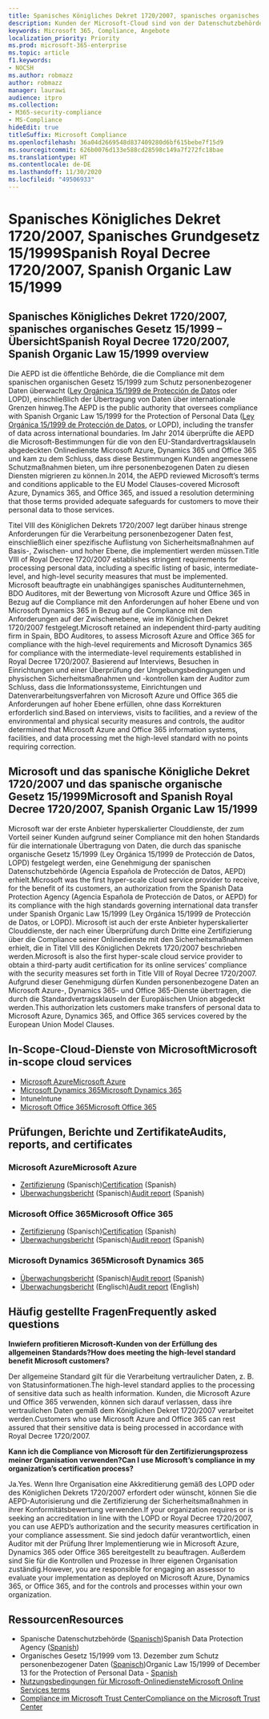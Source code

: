 ```yaml
---
title: Spanisches Königliches Dekret 1720/2007, spanisches organisches Gesetz 15/1999
description: Kunden der Microsoft-Cloud sind von der Datenschutzbehörde Spaniens (AEPD) zur grenzübergreifenden Übertragung von Daten autorisiert.
keywords: Microsoft 365, Compliance, Angebote
localization_priority: Priority
ms.prod: microsoft-365-enterprise
ms.topic: article
f1.keywords:
- NOCSH
ms.author: robmazz
author: robmazz
manager: laurawi
audience: itpro
ms.collection:
- M365-security-compliance
- MS-Compliance
hideEdit: true
titleSuffix: Microsoft Compliance
ms.openlocfilehash: 36a04d2669548d837409280d6bf615bebe7f15d9
ms.sourcegitcommit: 626b0076d133e588cd28598c149a7f272fc18bae
ms.translationtype: HT
ms.contentlocale: de-DE
ms.lasthandoff: 11/30/2020
ms.locfileid: "49506933"
---
```

# <a name="spanish-royal-decree-17202007-spanish-organic-law-151999"></a><span data-ttu-id="9ce73-104">Spanisches Königliches Dekret 1720/2007, Spanisches Grundgesetz 15/1999</span><span class="sxs-lookup"><span data-stu-id="9ce73-104">Spanish Royal Decree 1720/2007, Spanish Organic Law 15/1999</span></span>

## <a name="spanish-royal-decree-17202007-spanish-organic-law-151999-overview"></a><span data-ttu-id="9ce73-105">Spanisches Königliches Dekret 1720/2007, spanisches organisches Gesetz 15/1999 – Übersicht</span><span class="sxs-lookup"><span data-stu-id="9ce73-105">Spanish Royal Decree 1720/2007, Spanish Organic Law 15/1999 overview</span></span>

<span data-ttu-id="9ce73-106">Die AEPD ist die öffentliche Behörde, die die Compliance mit dem spanischen organischen Gesetz 15/1999 zum Schutz personenbezogener Daten überwacht ([Ley Orgánica 15/1999 de Protección de Datos](https://www.boe.es/buscar/act.php?id=BOE-A-1999-23750) oder LOPD), einschließlich der Übertragung von Daten über internationale Grenzen hinweg.</span><span class="sxs-lookup"><span data-stu-id="9ce73-106">The AEPD is the public authority that oversees compliance with Spanish Organic Law 15/1999 for the Protection of Personal Data ([Ley Orgánica 15/1999 de Protección de Datos](https://www.boe.es/buscar/act.php?id=BOE-A-1999-23750), or LOPD), including the transfer of data across international boundaries.</span></span> <span data-ttu-id="9ce73-107">Im Jahr 2014 überprüfte die AEPD die Microsoft-Bestimmungen für die von den EU-Standardvertragsklauseln abgedeckten Onlinedienste Microsoft Azure, Dynamics 365 und Office 365 und kam zu dem Schluss, dass diese Bestimmungen Kunden angemessene Schutzmaßnahmen bieten, um ihre personenbezogenen Daten zu diesen Diensten migrieren zu können.</span><span class="sxs-lookup"><span data-stu-id="9ce73-107">In 2014, the AEPD reviewed Microsoft’s terms and conditions applicable to the EU Model Clauses-covered Microsoft Azure, Dynamics 365, and Office 365, and issued a resolution determining that those terms provided adequate safeguards for customers to move their personal data to those services.</span></span>

<span data-ttu-id="9ce73-108">Titel VIII des Königlichen Dekrets 1720/2007 legt darüber hinaus strenge Anforderungen für die Verarbeitung personenbezogener Daten fest, einschließlich einer spezifische Auflistung von Sicherheitsmaßnahmen auf Basis-, Zwischen- und hoher Ebene, die implementiert werden müssen.</span><span class="sxs-lookup"><span data-stu-id="9ce73-108">Title VIII of Royal Decree 1720/2007 establishes stringent requirements for processing personal data, including a specific listing of basic, intermediate-level, and high-level security measures that must be implemented.</span></span> <span data-ttu-id="9ce73-109">Microsoft beauftragte ein unabhängiges spanisches Auditunternehmen, BDO Auditores, mit der Bewertung von Microsoft Azure und Office 365 in Bezug auf die Compliance mit den Anforderungen auf hoher Ebene und von Microsoft Dynamics 365 in Bezug auf die Compliance mit den Anforderungen auf der Zwischenebene, wie im Königlichen Dekret 1720/2007 festgelegt.</span><span class="sxs-lookup"><span data-stu-id="9ce73-109">Microsoft retained an independent third-party auditing firm in Spain, BDO Auditores, to assess Microsoft Azure and Office 365 for compliance with the high-level requirements and Microsoft Dynamics 365 for compliance with the intermediate-level requirements established in Royal Decree 1720/2007.</span></span> <span data-ttu-id="9ce73-110">Basierend auf Interviews, Besuchen in Einrichtungen und einer Überprüfung der Umgebungsbedingungen und physischen Sicherheitsmaßnahmen und -kontrollen kam der Auditor zum Schluss, dass die Informationssysteme, Einrichtungen und Datenverarbeitungsverfahren von Microsoft Azure und Office 365 die Anforderungen auf hoher Ebene erfüllen, ohne dass Korrekturen erforderlich sind.</span><span class="sxs-lookup"><span data-stu-id="9ce73-110">Based on interviews, visits to facilities, and a review of the environmental and physical security measures and controls, the auditor determined that Microsoft Azure and Office 365 information systems, facilities, and data processing met the high-level standard with no points requiring correction.</span></span>

## <a name="microsoft-and-spanish-royal-decree-17202007-spanish-organic-law-151999"></a><span data-ttu-id="9ce73-111">Microsoft und das spanische Königliche Dekret 1720/2007 und das spanische organische Gesetz 15/1999</span><span class="sxs-lookup"><span data-stu-id="9ce73-111">Microsoft and Spanish Royal Decree 1720/2007, Spanish Organic Law 15/1999</span></span>

<span data-ttu-id="9ce73-112">Microsoft war der erste Anbieter hyperskalierter Clouddienste, der zum Vorteil seiner Kunden aufgrund seiner Compliance mit den hohen Standards für die internationale Übertragung von Daten, die durch das spanische organische Gesetz 15/1999 (Ley Orgánica 15/1999 de Protección de Datos, LOPD) festgelegt werden, eine Genehmigung der spanischen Datenschutzbehörde (Agencia Española de Protección de Datos, AEPD) erhielt.</span><span class="sxs-lookup"><span data-stu-id="9ce73-112">Microsoft was the first hyper-scale cloud service provider to receive, for the benefit of its customers, an authorization from the Spanish Data Protection Agency (Agencia Española de Protección de Datos, or AEPD) for its compliance with the high standards governing international data transfer under Spanish Organic Law 15/1999 (Ley Orgánica 15/1999 de Protección de Datos, or LOPD).</span></span> <span data-ttu-id="9ce73-113">Microsoft ist auch der erste Anbieter hyperskalierter Clouddienste, der nach einer Überprüfung durch Dritte eine Zertifizierung über die Compliance seiner Onlinedienste mit den Sicherheitsmaßnahmen erhielt, die in Titel VIII des Königlichen Dekrets 1720/2007 beschrieben werden.</span><span class="sxs-lookup"><span data-stu-id="9ce73-113">Microsoft is also the first hyper-scale cloud service provider to obtain a third-party audit certification for its online services’ compliance with the security measures set forth in Title VIII of Royal Decree 1720/2007.</span></span> <span data-ttu-id="9ce73-114">Aufgrund dieser Genehmigung dürfen Kunden personenbezogene Daten an Microsoft Azure-, Dynamics 365- und Office 365-Dienste übertragen, die durch die Standardvertragsklauseln der Europäischen Union abgedeckt werden.</span><span class="sxs-lookup"><span data-stu-id="9ce73-114">This authorization lets customers make transfers of personal data to Microsoft Azure, Dynamics 365, and Office 365 services covered by the European Union Model Clauses.</span></span>

## <a name="microsoft-in-scope-cloud-services"></a><span data-ttu-id="9ce73-115">In-Scope-Cloud-Dienste von Microsoft</span><span class="sxs-lookup"><span data-stu-id="9ce73-115">Microsoft in-scope cloud services</span></span>

- [<span data-ttu-id="9ce73-116">Microsoft Azure</span><span class="sxs-lookup"><span data-stu-id="9ce73-116">Microsoft Azure</span></span>](https://aka.ms/AzureCompliance)
- [<span data-ttu-id="9ce73-117">Microsoft Dynamics 365</span><span class="sxs-lookup"><span data-stu-id="9ce73-117">Microsoft Dynamics 365</span></span>](https://aka.ms/d365-compliance-list)
- <span data-ttu-id="9ce73-118">Intune</span><span class="sxs-lookup"><span data-stu-id="9ce73-118">Intune</span></span>
- [<span data-ttu-id="9ce73-119">Microsoft Office 365</span><span class="sxs-lookup"><span data-stu-id="9ce73-119">Microsoft Office 365</span></span>](https://aka.ms/o365-compliance-framework)

## <a name="audits-reports-and-certificates"></a><span data-ttu-id="9ce73-120">Prüfungen, Berichte und Zertifikate</span><span class="sxs-lookup"><span data-stu-id="9ce73-120">Audits, reports, and certificates</span></span>

### <a name="microsoft-azure"></a><span data-ttu-id="9ce73-121">Microsoft Azure</span><span class="sxs-lookup"><span data-stu-id="9ce73-121">Microsoft Azure</span></span>

- <span data-ttu-id="9ce73-122">[Zertifizierung](https://servicetrust.microsoft.com/ViewPage/MSComplianceGuide?command=Download&downloadType=Document&downloadId=1b6465af-d3c7-4738-be6e-3ab31c01b839&docTab=4ce99610-c9c0-11e7-8c2c-f908a777fa4d_GRC_Assessment_Reports) (Spanisch)</span><span class="sxs-lookup"><span data-stu-id="9ce73-122">[Certification](https://servicetrust.microsoft.com/ViewPage/MSComplianceGuide?command=Download&downloadType=Document&downloadId=1b6465af-d3c7-4738-be6e-3ab31c01b839&docTab=4ce99610-c9c0-11e7-8c2c-f908a777fa4d_GRC_Assessment_Reports) (Spanish)</span></span>
- <span data-ttu-id="9ce73-123">[Überwachungsbericht](https://servicetrust.microsoft.com/ViewPage/MSComplianceGuide?command=Download&downloadType=Document&downloadId=10c093a0-1f83-43c5-8f47-3ddc481cc2e9&docTab=4ce99610-c9c0-11e7-8c2c-f908a777fa4d_GRC_Assessment_Reports) (Spanisch)</span><span class="sxs-lookup"><span data-stu-id="9ce73-123">[Audit report](https://servicetrust.microsoft.com/ViewPage/MSComplianceGuide?command=Download&downloadType=Document&downloadId=10c093a0-1f83-43c5-8f47-3ddc481cc2e9&docTab=4ce99610-c9c0-11e7-8c2c-f908a777fa4d_GRC_Assessment_Reports) (Spanish)</span></span>

### <a name="microsoft-office-365"></a><span data-ttu-id="9ce73-124">Microsoft Office 365</span><span class="sxs-lookup"><span data-stu-id="9ce73-124">Microsoft Office 365</span></span>

- <span data-ttu-id="9ce73-125">[Zertifizierung](https://servicetrust.microsoft.com/ViewPage/MSComplianceGuide?command=Download&downloadType=Document&downloadId=0455a8c5-f458-40c4-b7bb-b936b5ab99f5&docTab=4ce99610-c9c0-11e7-8c2c-f908a777fa4d_GRC_Assessment_Reports) (Spanisch)</span><span class="sxs-lookup"><span data-stu-id="9ce73-125">[Certification](https://servicetrust.microsoft.com/ViewPage/MSComplianceGuide?command=Download&downloadType=Document&downloadId=0455a8c5-f458-40c4-b7bb-b936b5ab99f5&docTab=4ce99610-c9c0-11e7-8c2c-f908a777fa4d_GRC_Assessment_Reports) (Spanish)</span></span>
- <span data-ttu-id="9ce73-126">[Überwachungsbericht](https://servicetrust.microsoft.com/ViewPage/MSComplianceGuide?command=Download&downloadType=Document&downloadId=aecfad3e-2a46-44fd-96fb-1cbe83c6a00d&docTab=4ce99610-c9c0-11e7-8c2c-f908a777fa4d_GRC_Assessment_Reports) (Spanisch)</span><span class="sxs-lookup"><span data-stu-id="9ce73-126">[Audit report](https://servicetrust.microsoft.com/ViewPage/MSComplianceGuide?command=Download&downloadType=Document&downloadId=aecfad3e-2a46-44fd-96fb-1cbe83c6a00d&docTab=4ce99610-c9c0-11e7-8c2c-f908a777fa4d_GRC_Assessment_Reports) (Spanish)</span></span>

### <a name="microsoft-dynamics-365"></a><span data-ttu-id="9ce73-127">Microsoft Dynamics 365</span><span class="sxs-lookup"><span data-stu-id="9ce73-127">Microsoft Dynamics 365</span></span>

- <span data-ttu-id="9ce73-128">[Überwachungsbericht](https://servicetrust.microsoft.com/ViewPage/MSComplianceGuide?command=Download&downloadType=Document&downloadId=1339c931-f316-4521-88fc-d60ef1d84106&docTab=4ce99610-c9c0-11e7-8c2c-f908a777fa4d_GRC_Assessment_Reports) (Spanisch)</span><span class="sxs-lookup"><span data-stu-id="9ce73-128">[Audit report](https://servicetrust.microsoft.com/ViewPage/MSComplianceGuide?command=Download&downloadType=Document&downloadId=1339c931-f316-4521-88fc-d60ef1d84106&docTab=4ce99610-c9c0-11e7-8c2c-f908a777fa4d_GRC_Assessment_Reports) (Spanish)</span></span>
- <span data-ttu-id="9ce73-129">[Überwachungsbericht](https://servicetrust.microsoft.com/ViewPage/MSComplianceGuide?command=Download&downloadType=Document&downloadId=9efdba37-fa64-4d09-9703-714187435024&docTab=4ce99610-c9c0-11e7-8c2c-f908a777fa4d_GRC_Assessment_Reports) (Englisch)</span><span class="sxs-lookup"><span data-stu-id="9ce73-129">[Audit report](https://servicetrust.microsoft.com/ViewPage/MSComplianceGuide?command=Download&downloadType=Document&downloadId=9efdba37-fa64-4d09-9703-714187435024&docTab=4ce99610-c9c0-11e7-8c2c-f908a777fa4d_GRC_Assessment_Reports) (English)</span></span>

## <a name="frequently-asked-questions"></a><span data-ttu-id="9ce73-130">Häufig gestellte Fragen</span><span class="sxs-lookup"><span data-stu-id="9ce73-130">Frequently asked questions</span></span>

<span data-ttu-id="9ce73-131">**Inwiefern profitieren Microsoft-Kunden von der Erfüllung des allgemeinen Standards?**</span><span class="sxs-lookup"><span data-stu-id="9ce73-131">**How does meeting the high-level standard benefit Microsoft customers?**</span></span>

<span data-ttu-id="9ce73-132">Der allgemeine Standard gilt für die Verarbeitung vertraulicher Daten, z. B. von Statusinformationen.</span><span class="sxs-lookup"><span data-stu-id="9ce73-132">The high-level standard applies to the processing of sensitive data such as health information.</span></span> <span data-ttu-id="9ce73-133">Kunden, die Microsoft Azure und Office 365 verwenden, können sich darauf verlassen, dass ihre vertraulichen Daten gemäß dem Königlichen Dekret 1720/2007 verarbeitet werden.</span><span class="sxs-lookup"><span data-stu-id="9ce73-133">Customers who use Microsoft Azure and Office 365 can rest assured that their sensitive data is being processed in accordance with Royal Decree 1720/2007.</span></span>

<span data-ttu-id="9ce73-134">**Kann ich die Compliance von Microsoft für den Zertifizierungsprozess meiner Organisation verwenden?**</span><span class="sxs-lookup"><span data-stu-id="9ce73-134">**Can I use Microsoft’s compliance in my organization’s certification process?**</span></span>

<span data-ttu-id="9ce73-135">Ja.</span><span class="sxs-lookup"><span data-stu-id="9ce73-135">Yes.</span></span> <span data-ttu-id="9ce73-136">Wenn Ihre Organisation eine Akkreditierung gemäß des LOPD oder des Königlichen Dekrets 1720/2007 erfordert oder wünscht, können Sie die AEPD-Autorisierung und die Zertifizierung der Sicherheitsmaßnahmen in ihrer Konformitätsbewertung verwenden.</span><span class="sxs-lookup"><span data-stu-id="9ce73-136">If your organization requires or is seeking an accreditation in line with the LOPD or Royal Decree 1720/2007, you can use AEPD’s authorization and the security measures certification in your compliance assessment.</span></span> <span data-ttu-id="9ce73-137">Sie sind jedoch dafür verantwortlich, einen Auditor mit der Prüfung Ihrer Implementierung wie in Microsoft Azure, Dynamics 365 oder Office 365 bereitgestellt zu beauftragen. Außerdem sind Sie für die Kontrollen und Prozesse in Ihrer eigenen Organisation zuständig.</span><span class="sxs-lookup"><span data-stu-id="9ce73-137">However, you are responsible for engaging an assessor to evaluate your implementation as deployed on Microsoft Azure, Dynamics 365, or Office 365, and for the controls and processes within your own organization.</span></span>

## <a name="resources"></a><span data-ttu-id="9ce73-138">Ressourcen</span><span class="sxs-lookup"><span data-stu-id="9ce73-138">Resources</span></span>

- <span data-ttu-id="9ce73-139">Spanische Datenschutzbehörde ([Spanisch](https://www.agpd.es/portalwebAGPD/index-ides-idphp.php))</span><span class="sxs-lookup"><span data-stu-id="9ce73-139">Spanish Data Protection Agency ([Spanish](https://www.agpd.es/portalwebAGPD/index-ides-idphp.php))</span></span>
- <span data-ttu-id="9ce73-140">Organisches Gesetz 15/1999 vom 13. Dezember zum Schutz personenbezogener Daten ([Spanisch](https://www.boe.es/buscar/act.php?id=BOE-A-1999-23750))</span><span class="sxs-lookup"><span data-stu-id="9ce73-140">Organic Law 15/1999 of December 13 for the Protection of Personal Data - [Spanish](https://www.boe.es/buscar/act.php?id=BOE-A-1999-23750)</span></span>
- [<span data-ttu-id="9ce73-141">Nutzungsbedingungen für Microsoft-Onlinedienste</span><span class="sxs-lookup"><span data-stu-id="9ce73-141">Microsoft Online Services terms</span></span>](https://aka.ms/Online-Services-Terms)
- [<span data-ttu-id="9ce73-142">Compliance im Microsoft Trust Center</span><span class="sxs-lookup"><span data-stu-id="9ce73-142">Compliance on the Microsoft Trust Center</span></span>](https://www.microsoft.com/trust-center/compliance/compliance-overview)
